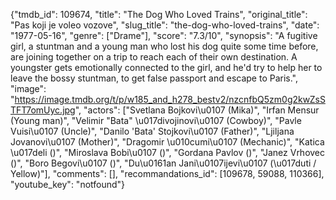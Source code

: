 {"tmdb_id": 109674, "title": "The Dog Who Loved Trains", "original_title": "Pas koji je voleo vozove", "slug_title": "the-dog-who-loved-trains", "date": "1977-05-16", "genre": ["Drame"], "score": "7.3/10", "synopsis": "A fugitive girl, a stuntman and a young man who lost his dog quite some time before, are joining together on a trip to reach each of their own destination. A youngster gets emotionally connected to the girl, and he'd try to help her to leave the bossy stuntman, to get false passport and escape to Paris.", "image": "https://image.tmdb.org/t/p/w185_and_h278_bestv2/nzcnfbQ5zm0g2kwZsSTFT7omUyc.jpg", "actors": ["Svetlana Bojkovi\u0107 (Mika)", "Irfan Mensur (Young man)", "Velimir \"Bata\" \u017divojinovi\u0107 (Cowboy)", "Pavle Vuisi\u0107 (Uncle)", "Danilo 'Bata' Stojkovi\u0107 (Father)", "Ljiljana Jovanovi\u0107 (Mother)", "Dragomir \u010cumi\u0107 (Mechanic)", "Katica \u017deli ()", "Miroslava Bobi\u0107 ()", "Gordana Pavlov ()", "Janez Vrhovec ()", "Boro Begovi\u0107 ()", "Du\u0161an Jani\u0107ijevi\u0107 (\u017duti / Yellow)"], "comments": [], "recommandations_id": [109678, 59088, 110366], "youtube_key": "notfound"}